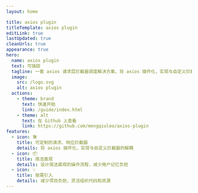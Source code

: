 ```yaml
---
layout: home

title: axios plugin
titleTemplate: axios plugin
editLink: true
lastUpdated: true
cleanUrls: true
appearance: true
hero:
  name: axios plugin
  text: 可插拔
  tagline: 一套 axios 请求层拦截器调度解决方案，将 axios 插件化，实现与自定义拦截器的解耦
  image:
    src: /logo.svg
    alt: axios plugin
  actions:
    - theme: brand
      text: 快速开始
      link: /guide/index.html
    - theme: alt
      text: 在 Github 上查看
      link: https://github.com/mengqiuleo/axios-plugin
features:
  - icon: 🛠️
    title: 可定制的请求、响应拦截器
    details: 将 axios 插件化，实现与自定义拦截器的解耦
  - icon: 📦
    title: 简洁直观
    details: 设计简洁直观的操作流程，减少用户记忆负担
  - icon: 💡
    title: 按需引入
    details: 减少项目负担，灵活组织代码和资源
---
```


